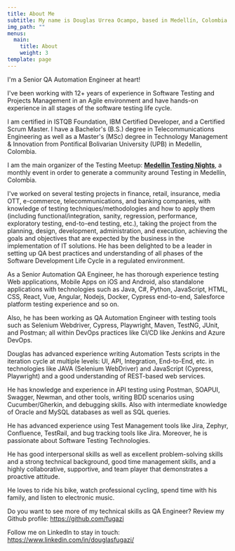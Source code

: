 ```yaml
---
title: About Me
subtitle: My name is Douglas Urrea Ocampo, based in Medellín, Colombia.
img_path: ""
menus:
  main:
    title: About
    weight: 3
template: page
---
```

I'm a Senior QA Automation Engineer at heart!

I've been working with 12+ years of experience in Software Testing and Projects Management in an Agile environment and have hands-on experience in all stages of the software testing life cycle.

I am certified in ISTQB Foundation, IBM Certified Developer, and a Certified Scrum Master. I have a Bachelor's (B.S.) degree in Telecommunications Engineering as well as a Master's (MSc) degree in Technology Management & Innovation from Pontifical Bolivarian University (UPB) in Medellin, Colombia.

I am the main organizer of the Testing Meetup: **[Medellin Testing Nights](https://www.meetup.com/es-ES/Medellin-Testing-Night/)**, a monthly event in order to generate a community around Testing in Medellín, Colombia.

I've worked on several testing projects in finance, retail, insurance, media OTT, e-commerce, telecommunications, and banking companies, with knowledge of testing techniques/methodologies and how to apply them (including functional/integration, sanity, regression, performance, exploratory testing, end-to-end testing, etc.), taking the project from the planning, design, development, administration, and execution, achieving the goals and objectives that are expected by the business in the implementation of IT solutions. He has been delighted to be a leader in setting up QA best practices and understanding of all phases of the Software Development Life Cycle in a regulated environment. 

As a Senior Automation QA Engineer, he has thorough experience testing Web applications, Mobile Apps on iOS and Android, also standalone applications with technologies such as Java, C#, Python, JavaScript, HTML, CSS, React, Vue, Angular, Nodejs, Docker, Cypress end-to-end, Salesforce platform testing experience and so on.

Also, he has been working as QA Automation Engineer with testing tools such as Selenium Webdriver, Cypress, Playwright, Maven, TestNG, JUnit, and Postman; all within DevOps practices like CI/CD like Jenkins and Azure DevOps.

Douglas has advanced experience writing Automation Tests scripts in the iteration cycle at multiple levels: UI, API, Integration, End-to-End, etc. in technologies like JAVA (Selenium WebDriver) and JavaScript (Cypress, Playwright) and a good understanding of REST-based web services.

He has knowledge and experience in API testing using Postman, SOAPUI, Swagger, Newman, and other tools, writing BDD scenarios using Cucumber/Gherkin, and debugging skills. Also with intermediate knowledge of Oracle and MySQL databases as well as SQL queries.

He has advanced experience using Test Management tools like Jira, Zephyr, Confluence, TestRail, and bug tracking tools like Jira. Moreover, he is passionate about Software Testing Technologies.

He has good interpersonal skills as well as excellent problem-solving skills and a strong technical background, good time management skills, and a highly collaborative, supportive, and team player that demonstrates a proactive attitude.

He loves to ride his bike, watch professional cycling, spend time with his family, and listen to electronic music.

Do you want to see more of my technical skills as QA Engineer?
Review my Github profile: <https://github.com/fugazi>

Follow me on LinkedIn to stay in touch: <https://www.linkedin.com/in/douglasfugazi/>